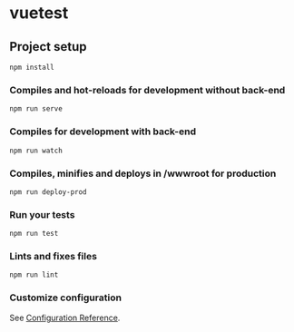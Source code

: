 # vuetest

## Project setup
```
npm install
```

### Compiles and hot-reloads for development without back-end
```
npm run serve
```

### Compiles for development with back-end
```
npm run watch
```

### Compiles, minifies and deploys in /wwwroot for production
```
npm run deploy-prod
```

### Run your tests
```
npm run test
```

### Lints and fixes files
```
npm run lint
```

### Customize configuration
See [Configuration Reference](https://cli.vuejs.org/config/).
